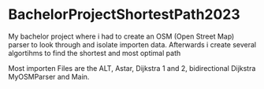 # BachelorProjectShortestPath2023
My bachelor project where i had to create an OSM (Open Street Map) parser to look through and isolate importen data. Afterwards i create several algortihms to find the shortest and most optimal path  


Most importen Files are the ALT, Astar, Dijkstra 1 and 2, bidirectional Dijkstra MyOSMParser and Main.
